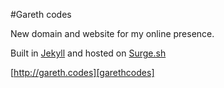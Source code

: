 #Gareth codes

New domain and website for my online presence.

Built in [Jekyll][jekyllrb] and hosted on [Surge.sh][surge]

[http://gareth.codes][garethcodes]

[surge]:        http://surge.sh
[garethcodes]:  http://gareth.codes
[jekyllrb]:     http://jekyllrb.com/